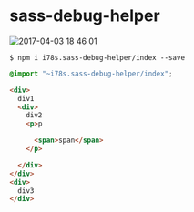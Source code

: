 # sass-debug-helper

![2017-04-03 18 46 01](https://cloud.githubusercontent.com/assets/2794129/24604070/538d3806-189e-11e7-9e07-326df3db8474.png)

```
$ npm i i78s.sass-debug-helper/index --save
```

```scss
@import "~i78s.sass-debug-helper/index";
```

```html
<div>
  div1
  <div>
    div2
    <p>p

      <span>span</span>
    </p>

  </div>
</div>
<div>
  div3
</div>
```
